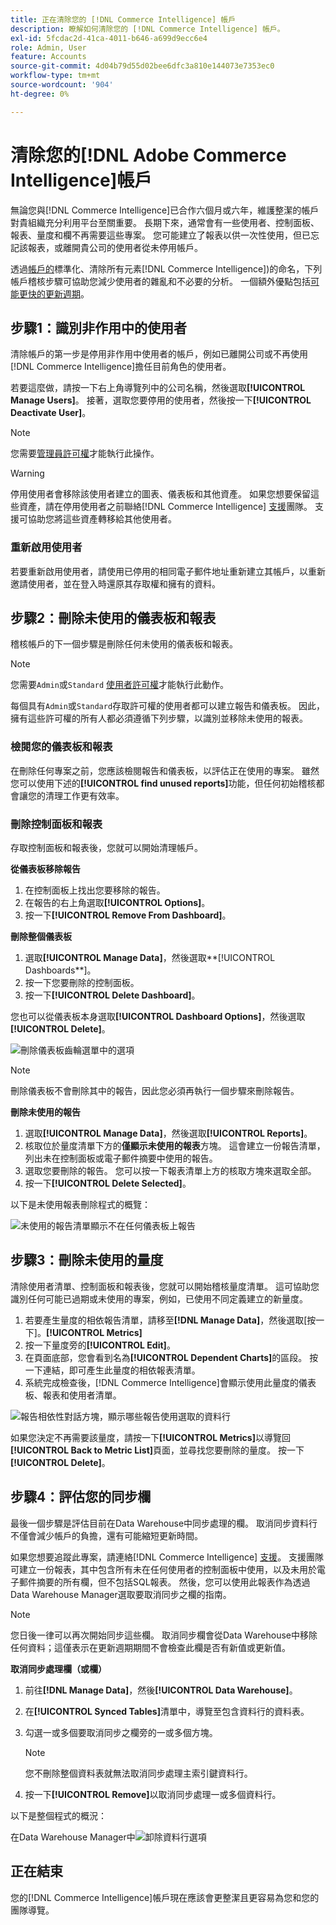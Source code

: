 ```yaml
---
title: 正在清除您的 [!DNL Commerce Intelligence] 帳戶
description: 瞭解如何清除您的 [!DNL Commerce Intelligence] 帳戶。
exl-id: 5fcdac2d-41ca-4011-b646-a699d9ecc6e4
role: Admin, User
feature: Accounts
source-git-commit: 4d04b79d55d02bee6dfc3a810e144073e7353ec0
workflow-type: tm+mt
source-wordcount: '904'
ht-degree: 0%

---
```


# 清除您的[!DNL Adobe Commerce Intelligence]帳戶

無論您與[!DNL Commerce Intelligence]已合作六個月或六年，維護整潔的帳戶對貴組織充分利用平台至關重要。 長期下來，通常會有一些使用者、控制面板、報表、量度和欄不再需要這些專案。 您可能建立了報表以供一次性使用，但已忘記該報表，或離開貴公司的使用者從未停用帳戶。

透過[帳戶的](../best-practices/naming-elements.md)標準化、清除所有元素[!DNL Commerce Intelligence])的命名，下列帳戶稽核步驟可協助您減少使用者的雜亂和不必要的分析。 一個額外優點包括[可能更快的更新週期](../best-practices/reduce-update-cycle-time.md)。

## 步驟1：識別非作用中的使用者

清除帳戶的第一步是停用非作用中使用者的帳戶，例如已離開公司或不再使用[!DNL Commerce Intelligence]擔任目前角色的使用者。

若要這麼做，請按一下右上角導覽列中的公司名稱，然後選取&#x200B;**[!UICONTROL Manage Users]**。 接著，選取您要停用的使用者，然後按一下&#x200B;**[!UICONTROL Deactivate User]**。

>[!NOTE]
>
>您需要[管理員許可權](../administrator/user-management/user-management.md)才能執行此操作。

>[!WARNING]
>
>停用使用者會移除該使用者建立的圖表、儀表板和其他資產。 如果您想要保留這些資產，請在停用使用者之前聯絡[!DNL Commerce Intelligence] [支援](../guide-overview.md#Submitting-a-Support-Ticket)團隊。 支援可協助您將這些資產轉移給其他使用者。

### 重新啟用使用者

若要重新啟用使用者，請使用已停用的相同電子郵件地址重新建立其帳戶，以重新邀請使用者，並在登入時還原其存取權和擁有的資料。

## 步驟2：刪除未使用的儀表板和報表

稽核帳戶的下一個步驟是刪除任何未使用的儀表板和報表。

>[!NOTE]
>
>您需要`Admin`或`Standard` [使用者許可權](../administrator/user-management/user-management.md)才能執行此動作。

每個具有`Admin`或`Standard`存取許可權的使用者都可以建立報告和儀表板。 因此，擁有這些許可權的所有人都必須遵循下列步驟，以識別並移除未使用的報表。

### 檢閱您的儀表板和報表

在刪除任何專案之前，您應該檢閱報告和儀表板，以評估正在使用的專案。 雖然您可以使用下述的&#x200B;**[!UICONTROL find unused reports]**&#x200B;功能，但任何初始稽核都會讓您的清理工作更有效率。

### 刪除控制面板和報表

存取控制面板和報表後，您就可以開始清理帳戶。

**從儀表板移除報告**

1. 在控制面板上找出您要移除的報告。
1. 在報告的右上角選取&#x200B;**[!UICONTROL Options]**。
1. 按一下&#x200B;**[!UICONTROL Remove From Dashboard]**。

**刪除整個儀表板**

1. 選取&#x200B;**[!UICONTROL Manage Data]**，然後選取**[!UICONTROL Dashboards**]。
1. 按一下您要刪除的控制面板。
1. 按一下&#x200B;**[!UICONTROL Delete Dashboard]**。

您也可以從儀表板本身選取&#x200B;**[!UICONTROL Dashboard Options]**，然後選取&#x200B;**[!UICONTROL Delete]**。

![刪除儀表板齒輪選單中的選項](../../mbi/assets/Delete_from_dashboard.png)

>[!NOTE]
>
>刪除儀表板不會刪除其中的報告，因此您必須再執行一個步驟來刪除報告。

**刪除未使用的報告**

1. 選取&#x200B;**[!UICONTROL Manage Data]**，然後選取&#x200B;**[!UICONTROL Reports]**。
1. 核取位於量度清單下方的&#x200B;**僅顯示未使用的報表**&#x200B;方塊。 這會建立一份報告清單，列出未在控制面板或電子郵件摘要中使用的報告。
1. 選取您要刪除的報告。 您可以按一下報表清單上方的核取方塊來選取全部。
1. 按一下&#x200B;**[!UICONTROL Delete Selected]**。

以下是未使用報表刪除程式的概覽：

![未使用的報告清單顯示不在任何儀表板上報告](../../mbi/assets/unused_reports.png)

## 步驟3：刪除未使用的量度

清除使用者清單、控制面板和報表後，您就可以開始稽核量度清單。 這可協助您識別任何可能已過期或未使用的專案，例如，已使用不同定義建立的新量度。

1. 若要產生量度的相依報告清單，請移至&#x200B;**[!DNL Manage Data]**，然後選取[按一下]。**[!UICONTROL Metrics]**
1. 按一下量度旁的&#x200B;**[!UICONTROL Edit]**。
1. 在頁面底部，您會看到名為&#x200B;**[!UICONTROL Dependent Charts]**&#x200B;的區段。 按一下連結，即可產生此量度的相依報表清單。
1. 系統完成檢查後，[!DNL Commerce Intelligence]會顯示使用此量度的儀表板、報表和使用者清單。

![報告相依性對話方塊，顯示哪些報告使用選取的資料行](../../mbi/assets/report_dependecies.png)

如果您決定不再需要該量度，請按一下&#x200B;**[!UICONTROL Metrics]**&#x200B;以導覽回&#x200B;**[!UICONTROL Back to Metric List]**&#x200B;頁面，並尋找您要刪除的量度。 按一下&#x200B;**[!UICONTROL Delete]**。

## 步驟4：評估您的同步欄

最後一個步驟是評估目前在Data Warehouse中同步處理的欄。 取消同步資料行不僅會減少帳戶的負擔，還有可能縮短更新時間。

如果您想要追蹤此專案，請連絡[!DNL Commerce Intelligence] [支援](../guide-overview.md#Submitting-a-Support-Ticket)。 支援團隊可建立一份報表，其中包含所有未在任何使用者的控制面板中使用，以及未用於電子郵件摘要的所有欄，但不包括SQL報表。 然後，您可以使用此報表作為透過Data Warehouse Manager選取要取消同步之欄的指南。

>[!NOTE]
>
>您日後一律可以再次開始同步這些欄。 取消同步欄會從Data Warehouse中移除任何資料；這僅表示在更新週期期間不會檢查此欄是否有新值或更新值。

**取消同步處理欄（或欄）**

1. 前往&#x200B;**[!DNL Manage Data]**，然後&#x200B;**[!UICONTROL Data Warehouse]**。
1. 在&#x200B;**[!UICONTROL Synced Tables]**&#x200B;清單中，導覽至包含資料行的資料表。
1. 勾選一或多個要取消同步之欄旁的一或多個方塊。

   >[!NOTE]
   >
   >您不刪除整個資料表就無法取消同步處理主索引鍵資料行。

1. 按一下&#x200B;**[!UICONTROL Remove]**&#x200B;以取消同步處理一或多個資料行。

以下是整個程式的概況：

在Data Warehouse Manager中![卸除資料行選項](../../mbi/assets/drop_column.png)

## 正在結束

您的[!DNL Commerce Intelligence]帳戶現在應該會更整潔且更容易為您和您的團隊導覽。
